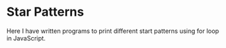# Star Patterns

Here I have written programs to print different start patterns using for loop in JavaScript.
